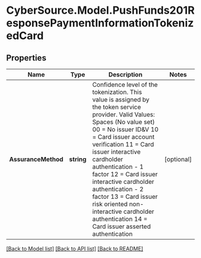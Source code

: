 # CyberSource.Model.PushFunds201ResponsePaymentInformationTokenizedCard
## Properties

Name | Type | Description | Notes
------------ | ------------- | ------------- | -------------
**AssuranceMethod** | **string** | Confidence level of the tokenization. This value is assigned by the token service provider.  Valid Values:  Spaces (No value set)  00 &#x3D; No issuer ID&amp;V  10 &#x3D; Card issuer account verification  11 &#x3D; Card issuer interactive cardholder authentication - 1 factor  12 &#x3D; Card issuer interactive cardholder authentication - 2 factor  13 &#x3D; Card issuer risk oriented non-interactive cardholder authentication  14 &#x3D; Card issuer asserted authentication  | [optional] 

[[Back to Model list]](../README.md#documentation-for-models) [[Back to API list]](../README.md#documentation-for-api-endpoints) [[Back to README]](../README.md)

